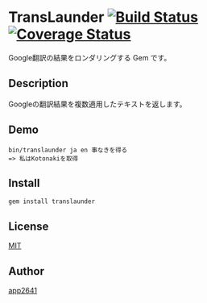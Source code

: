 TransLaunder [![Build Status](https://travis-ci.org/app2641/TransLaunder.svg?branch=master)](https://travis-ci.org/app2641/TransLaunder) [![Coverage Status](https://coveralls.io/repos/app2641/TransLaunder/badge.png?branch=master)](https://coveralls.io/r/app2641/TransLaunder?branch=master)
====

Google翻訳の結果をロンダリングする Gem です。

## Description

Googleの翻訳結果を複数適用したテキストを返します。

## Demo

```
bin/translaunder ja en 事なきを得る
=> 私はKotonakiを取得
```

## Install

```
gem install translaunder
```

## License

[MIT](https://github.com/app2641/translaunder/blob/master/LICENSE)

## Author

[app2641](https://github.com/app2641)

